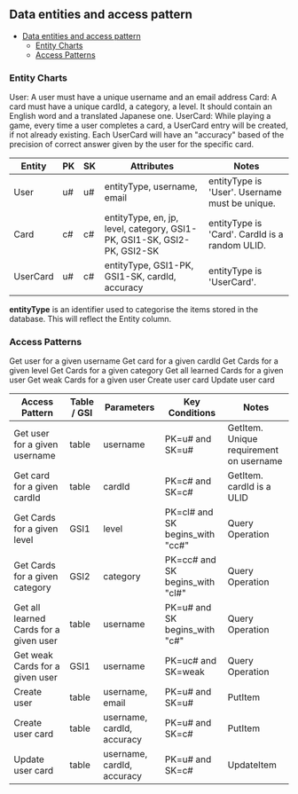 ## Data entities and access pattern

- [Data entities and access pattern](#data-entities-and-access-pattern)
  - [Entity Charts](#entity-charts)
  - [Access Patterns](#access-patterns)

### Entity Charts

User: A user must have a unique username and an email address
Card: A card must have a unique cardId, a category, a level. It should contain an English word and a translated Japanese one.
UserCard: While playing a game, every time a user completes a card, a UserCard entry will be created, if not already existing. Each UserCard will have an "accuracy" based of the precision of correct answer given by the user for the specific card.

Entity       |	PK	             | SK           | Attributes                  | Notes
-------------|-------------------|--------------|-----------------------------|----------------------------------------------
User         | u#<username>      | u#<username> | entityType, username, email | entityType is 'User'. Username must be unique.
Card	       | c#<CardId>        | c#<CardId>   | entityType, en, jp, level, category, GSI1-PK, GSI1-SK, GSI2-PK, GSI2-SK | entityType is 'Card'. CardId is a random ULID.
UserCard     | u#<username>      | c#<CardId>   | entityType, GSI1-PK, GSI1-SK, cardId, accuracy | entityType is 'UserCard'.

**entityType** is an identifier used to categorise the items stored in the database. This will reflect the Entity column.

### Access Patterns

Get user for a given username
Get card for a given cardId
Get Cards for a given level
Get Cards for a given category
Get all learned Cards for a given user
Get weak Cards for a given user
Create user card
Update user card

Access Pattern                         | Table / GSI | Parameters | Key Conditions | Notes
---------------------------------------|-------------|------------|----------------|---------------------
Get user for a given username          | table | username   | PK=u#<username> and SK=u#<username>       | GetItem. Unique requirement on username
Get card for a given cardId            | table | cardId	    | PK=c#<cardId> and SK=c#<cardId>           | GetItem. cardId is a ULID
Get Cards for a given level            | GSI1  | level      | PK=cl#<level> and SK begins_with "cc#"    | Query Operation
Get Cards for a given category	       | GSI2  | category   | PK=cc#<category> and SK begins_with "cl#" | Query Operation
Get all learned Cards for a given user | table | username   | PK=u#<username> and SK begins_with "c#"   | Query Operation
Get weak Cards for a given user	       | GSI1  | username   | PK=uc#<username> and SK=weak              | Query Operation
Create user                            | table | username, email            | PK=u#<username> and SK=u#<username> | PutItem
Create user card                       | table | username, cardId, accuracy | PK=u#<username> and SK=c#<cardId>   | PutItem
Update user card                       | table | username, cardId, accuracy | PK=u#<username> and SK=c#<cardId>   | UpdateItem